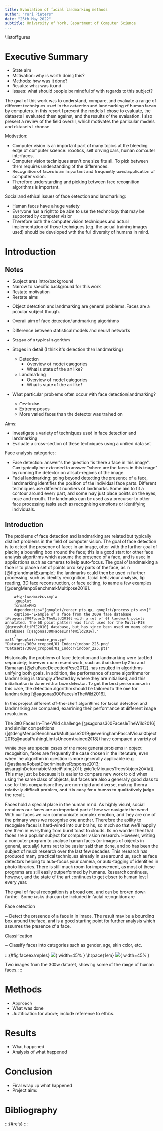```yaml
---
title: Evaulation of facial landmarking methods
author: "Yuri Pieters"
date: "25th May 2022"
subtitle: University of York, Department of Computer Science
...
```


\listoffigures

# Executive Summary

- State aim
- Motivation: why is worth doing this?
- Methods: how was it done?
- Results: what was found
- Issues: what should people be mindful of with regards to this subject?

The goal of this work was to understand, compare, and evaluate a range of different techniques used in the detection and landmarking of human faces by computers. In this report I present the models I chose to evaluate, the datasets I evaluated them against, and the results of the evaluation. I also present a review of the field overall, which motivates the particular models and datasets I choose.

Motivation:

- Computer vision is an important part of many topics at the bleeding edge of computer science: robotics, self driving cars, human computer interfaces.
- Computer vision techniques aren't one size fits all. To pick between them requires understanding of the differences.
- Recognition of faces is an important and frequently used application of computer vision.
- Therefore understanding and picking between face recognition algorithms is important.

Social and ethical issues of face detection and landmarking:

- Human faces have a huge variety
- Everyone has a right to be able to use the technology that may be supported by computer vision
- Therefore both the computer vision techniques and actual implementation of those techniques (e.g. the actual training images used) should be developed with the full diversity of humans in mind.


# Introduction

## Notes

- Subject area intro/background
- Narrow to specific background for this work
- Restate motivation
- Restate aims

<!-- -->

- Object detection and landmarking are general problems. Faces are a popular subject though.
- Overall aim of face detection/landmarking algorithms
- Difference between statistical models and neural networks
- Stages of a typical algorithm
- Stages in detail (I think it's detection then landmarking)
  - Detection
    - Overview of model categories
    - What is state of the art like?
  - Landmarking
    - Overview of model categories
    - What is state of the art like?

- What particular problems often occur with face detection/landmarking?
  - Occlusion
  - Extreme poses
  - More varied faces than the detector was trained on

Aims:

- Investigate a variety of techniques used in face detection and landmarking
- Evaluate a cross-section of these techniques using a unified data set

Face analysis categories:

- Face detection: answer's the question "is there a face in this image". Can
  typically be extended to answer "where are the faces in this image" by running
  the detector on all sub-regions of the image.
- Facial landmarking: going beyond detecting the presence of a face, landmarking
  identifies the position of the individual face parts. Different techniques use
  different numbers of landmarks. Some aim to fit a contour around every part,
  and some may just place points on the eyes, nose and mouth. The landmarks can
  be used as a precursor to other face processing tasks such as recognising
  emotions or identifying individuals.

## Introduction

The problems of face detection and landmarking are related but typically
distinct problems in the field of computer vision. The goal of face detection is
to detect the presence of faces in an image, often with the further goal of
placing a bounding box around the face; this is a good start for other face
analysis algorithms which assume the presence of a face, and is used in
applications such as cameras to help auto-focus. The goal of landmarking a face
is to place a set of points onto key parts of the face, as in
[@fig:landmarkExample]; the landmarks could then be used in further processing,
such as identity recognition, facial behaviour analysis, lip reading, 3D face
reconstruction, or face editing, to name a few examples
[@dengMenpoBenchmarkMultipose2019].

```{
    #fig:landmarkExample
    .gnuplot
    format=PNG
    dependencies="[gnuplot/render_pts.gp, gnuplot/process_pts.awk]"
    caption="Example of a face from the 300W face database [@sagonas300FacesInTheWild2016] with a set of 68 landmark points annotated. The 68 point pattern was first used for the Multi-PIE [@grossMultiPIE2010] database, but has since been used on many other databases [@sagonas300FacesInTheWild2016]."
    }
call "gnuplot/render_pts.gp" "Datasets/300w_cropped/01_Indoor/indoor_225.png" "Datasets/300w_cropped/01_Indoor/indoor_225.pts"
```

<!-- Rethink this paragraph. The assertion that combining detection and
landmarking is recent may be unfounded -->

Historically the problems of face detection and landmarking were tackled
separately; however more recent work, such as that done by Zhu and Ramanan
[@zhuFaceDetectionPose2012], has resulted in algorithms unifying both goals. In
addition, the performance of some algorithms for landmarking is strongly
affected by where they are initialised, and this initialisation is done with a
face detector. To get the best performance in this case, the detection algorithm
should be tailored to the one for landmarking [@sagonas300FacesInTheWild2016].

In this project different off-the-shelf algorithms for facial detection and
landmarking are compared, examining their performance at different image
resolutions. 

The 300 Faces In-The-Wild challenge [@sagonas300FacesInTheWild2016] and similar
competitions
([@dengMenpoBenchmarkMultipose2019;@everinghamPascalVisualObject2015;@nadaPushingLimitsUnconstrained2018])
have compared a variety of 

While they are special cases of the more general problems in object recognition,
faces are frequently the case chosen in the literature, even when the algorithm
in question is more generally applicable (e.g
[@asthanaRobustDiscriminativeResponse2013; @saragihDeformableModelFitting2011;
@ioffeMixturesTreesObject2001a]). This may just be because it is easier to
compare new work to old when using the same class of objects, but faces are also
a generally good class to use for this comparison: they are non-rigid and diverse,
making them a relatively difficult problem, and it is easy for a human to
qualitatively judge the result.


<!-- First attempt -->

Faces hold a special place in the human mind. As highly visual, social creatures
our faces are an important part of how we navigate the world. With our faces we
can communicate complex emotion, and they are one of the primary ways we
recognise one another. Therefore the ability to recognise faces is hard-wired
into our brains, so much so that we'll happily see them in everything from burnt
toast to clouds. Its no wonder then that faces are a popular subject for
computer vision research. However, writing a computer program to analyse human
faces (or images of objects in general, actually) turns out to be easier said
than done, and so has been the subject of much research over the last few
decades. This research has produced many practical techniques already in use
around us, such as face detectors helping to auto-focus your camera, or
auto-tagging of identities in photo libraries. There is still much room for
improvement, as most of these programs are still easily outperformed by humans.
Research continues, however, and the state of the art continues to get closer to
human level every year.

The goal of facial recognition is a broad one, and can be broken down further.
Some tasks that can be included in facial recognition are

Face detection

  ~ Detect the presence of a face in in image. The result may be a bounding box
  around the face, and is a good starting point for further analysis which
  assumes the presence of a face.

Classification

  ~ Classify faces into categories such as gender, age, skin color, etc.



:::{#fig:faceexamples}
![](./Datasets/300W/01_Indoor/indoor_168.png){ width=45% }
\hspace{1em}
![](./Datasets/300W/01_Indoor/indoor_225.png){ width=45% }

Two images from the 300w dataset, showing some of the range of human faces.
:::

# Methods

- Approach
- What was done
- Justification for above; include reference to ethics.

# Results

- What happened
- Analysis of what happened

# Conclusion

- Final wrap up what happened
- Project aims

# Bibliography

:::{#refs}
:::
